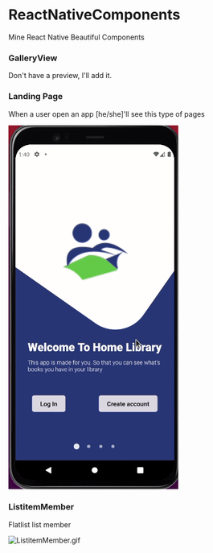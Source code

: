 # ReactNativeComponents

Mine React Native Beautiful Components

### GalleryView

Don't have a preview, I'll add it.

### Landing Page

When a user open an app [he/she]'ll see this type of pages

![LandingPage.gif](Files-For-README/LandingPage.gif)



### ListitemMember

Flatlist list member

![ListitemMember.gif](Files-For-README/ListitemMember.gif)
